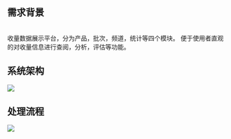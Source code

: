 
需求背景
------

<br/>
收量数据展示平台，分为产品，批次，频道，统计等四个模块。
便于使用者直观的对收量信息进行查阅，分析，评估等功能。

<br/>

## 系统架构

![](images/收量平台架构.jpg)

## 处理流程

![](images/收量平台接口调用流程图.jpg)
